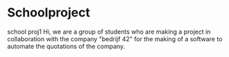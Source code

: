 # Schoolproject
school proj1
Hi, we are a group of students who are making a project in collaboration with the company "bedrijf 42" for the making of a software to automate the quotations of the company. 
